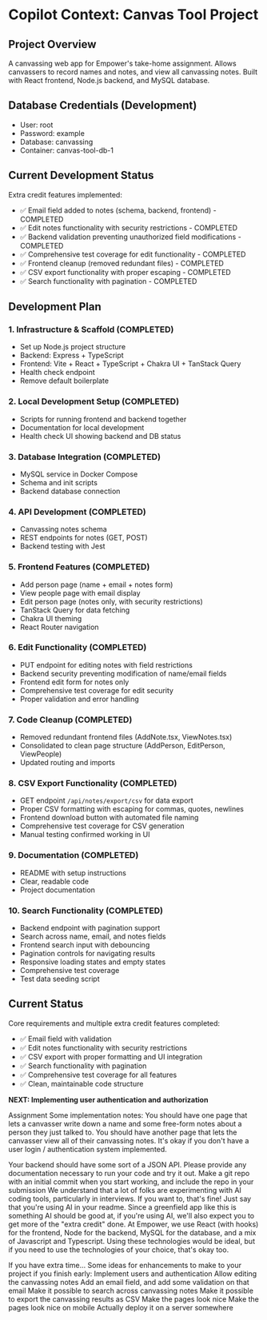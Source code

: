 # Copilot Context: Canvas Tool Project

## Project Overview
A canvassing web app for Empower's take-home assignment. Allows canvassers to record names and notes, and view all canvassing notes. Built with React frontend, Node.js backend, and MySQL database.

## Database Credentials (Development)
- User: root
- Password: example  
- Database: canvassing
- Container: canvas-tool-db-1

## Current Development Status
Extra credit features implemented:
- ✅ Email field added to notes (schema, backend, frontend) - COMPLETED
- ✅ Edit notes functionality with security restrictions - COMPLETED
- ✅ Backend validation preventing unauthorized field modifications - COMPLETED
- ✅ Comprehensive test coverage for edit functionality - COMPLETED
- ✅ Frontend cleanup (removed redundant files) - COMPLETED
- ✅ CSV export functionality with proper escaping - COMPLETED
- ✅ Search functionality with pagination - COMPLETED

## Development Plan

### 1. Infrastructure & Scaffold (COMPLETED)
- Set up Node.js project structure
- Backend: Express + TypeScript
- Frontend: Vite + React + TypeScript + Chakra UI + TanStack Query
- Health check endpoint
- Remove default boilerplate

### 2. Local Development Setup (COMPLETED)
- Scripts for running frontend and backend together
- Documentation for local development
- Health check UI showing backend and DB status

### 3. Database Integration (COMPLETED)
- MySQL service in Docker Compose
- Schema and init scripts
- Backend database connection

### 4. API Development (COMPLETED)
- Canvassing notes schema
- REST endpoints for notes (GET, POST)
- Backend testing with Jest

### 5. Frontend Features (COMPLETED)
- Add person page (name + email + notes form)
- View people page with email display
- Edit person page (notes only, with security restrictions)
- TanStack Query for data fetching
- Chakra UI theming
- React Router navigation

### 6. Edit Functionality (COMPLETED)
- PUT endpoint for editing notes with field restrictions
- Backend security preventing modification of name/email fields
- Frontend edit form for notes only
- Comprehensive test coverage for edit security
- Proper validation and error handling

### 7. Code Cleanup (COMPLETED)
- Removed redundant frontend files (AddNote.tsx, ViewNotes.tsx)
- Consolidated to clean page structure (AddPerson, EditPerson, ViewPeople)
- Updated routing and imports

### 8. CSV Export Functionality (COMPLETED)
- GET endpoint `/api/notes/export/csv` for data export
- Proper CSV formatting with escaping for commas, quotes, newlines
- Frontend download button with automated file naming
- Comprehensive test coverage for CSV generation
- Manual testing confirmed working in UI

### 9. Documentation (COMPLETED)
- README with setup instructions
- Clear, readable code
- Project documentation

### 10. Search Functionality (COMPLETED)
- Backend endpoint with pagination support
- Search across name, email, and notes fields
- Frontend search input with debouncing
- Pagination controls for navigating results
- Responsive loading states and empty states
- Comprehensive test coverage
- Test data seeding script

## Current Status
Core requirements and multiple extra credit features completed:
- ✅ Email field with validation
- ✅ Edit notes functionality with security restrictions
- ✅ CSV export with proper formatting and UI integration
- ✅ Search functionality with pagination
- ✅ Comprehensive test coverage for all features
- ✅ Clean, maintainable code structure

**NEXT: Implementing user authentication and authorization**


Assignment 
Some implementation notes:
You should have one page that lets a canvasser write down a name and some free-form notes about a person they just talked to.
You should have another page that lets the canvasser view all of their canvassing notes.
It's okay if you don't have a user login / authentication system implemented.

Your backend should have some sort of a JSON API.
Please provide any documentation necessary to run your code and try it out.
Make a git repo with an initial commit when you start working, and include the repo in your submission
We understand that a lot of folks are experimenting with AI coding tools, particularly in interviews. If you want to, that's fine! Just say that you're using AI in your readme. Since a greenfield app like this is something AI should be good at, if you're using AI, we'll also expect you to get more of the "extra credit" done.
At Empower, we use React (with hooks) for the frontend, Node for the backend, MySQL for the database, and a mix of Javascript and Typescript. Using these technologies would be ideal, but if you need to use the technologies of your choice, that's okay too.

If you have extra time...
Some ideas for enhancements to make to your project if you finish early:
Implement users and authentication
Allow editing the canvassing notes
Add an email field, and add some validation on that email
Make it possible to search across canvassing notes
Make it possible to export the canvassing results as CSV
Make the pages look nice
Make the pages look nice on mobile
Actually deploy it on a server somewhere

